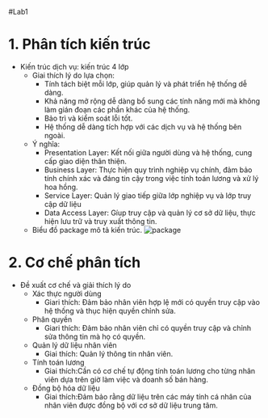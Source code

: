 #Lab1
 # 1. Phân tích kiến trúc
- Kiến trúc dịch vụ: kiến trúc 4 lớp
  + Giai thích lý do lựa chọn:
     + Tính tách biệt mỗi lớp, giúp quản lý và phát triển hệ thống dễ dàng.
     + Khả năng mở rộng dễ dàng bổ sung các tính năng mới mà không làm gián đoạn các phần khác của hệ thống.
     + Bảo trì và kiểm soát lỗi tốt.
     + Hệ thống dễ dàng tích hợp với các dịch vụ và hệ thống bên ngoài.
   + Ý nghĩa:
     + Presentation Layer: Kết nối giữa người dùng và hệ thống, cung cấp giao diện thân thiện.
     + Business Layer: Thực hiện quy trình nghiệp vụ chính, đảm bảo tính chính xác và đáng tin cậy trong việc tính toán lương và xử lý hoa hồng.
     + Service Layer: Quản lý giao tiếp giữa lớp nghiệp vụ và lớp truy cập dữ liệu
     + Data Access Layer: Gíup truy cập và quản lý cơ sở dữ liệu, thực hiện lưu trữ và truy xuất thông tin.
   + Biểu đồ package mô tả kiến trúc.
 ![package](https://planttext.com/api/plantuml/png/P951YW9134NtEKNm07q05s8xin5S23AhmKMeoMXXMIr9McXaJZOBZ-GLhB8LhJQhokCb_52N__DKZSJQVG3GdOyeZJAOjy2uf4wQ473LgV4UQt5RR-oi5GOuaDlH9ad2oj78V1CNrB7W2J3LzvUczpmQooyvNiFVSsRMge-iMlWFY8jcurtXhrYEtd6XtndUO65_ab7jt71_njZpbw7t-5Kr6GGSuoWTeoCeSHQBPCdxe12IME3i3JCbjM_pMfXo_Ca_S0K00F__0m00)
# 2.  Cơ chế phân tích
- Đề xuất cơ chế và giải thích lý do
  + Xác thực người dùng
    + Giari thích: Đảm bảo nhân viên hợp lệ mới có quyền truy cập vào hệ thống và thục hiện quyền chỉnh sửa.
  + Phân quyền
    + Giari thích: Đảm bảo nhân viên chỉ có quyền truy cập và chỉnh sửa thông tin mà họ có quyền.
  + Quản lý dữ liệu nhân viên
    + Giai thích: Quản lý thông tin nhân viên.
  + Tính toán lương
    + Giai thích:Cần có cơ chế tự động tính toán lương cho từng nhân viên dựa trên giờ làm việc và doanh số bán hàng.
   + Đồng bộ hóa dữ liệu
     + Giai thích:Đảm bảo rằng dữ liệu trên các máy tính cá nhân của nhân viên được đồng bộ với cơ sở dữ liệu trung tâm.
